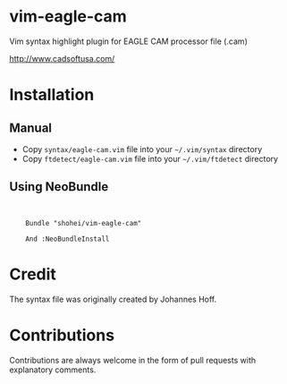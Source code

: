vim-eagle-cam
==================

Vim syntax highlight plugin for EAGLE CAM processor file (.cam)

http://www.cadsoftusa.com/

Installation
============

Manual 
------
- Copy `syntax/eagle-cam.vim` file into your `~/.vim/syntax` directory
- Copy `ftdetect/eagle-cam.vim` file into your `~/.vim/ftdetect` directory

Using NeoBundle
-------------

```VimL


    Bundle "shohei/vim-eagle-cam"

    And :NeoBundleInstall

```
Credit
======

The syntax file was originally created by Johannes Hoff. 


Contributions
================

Contributions are always welcome in the form of pull requests with explanatory comments.

